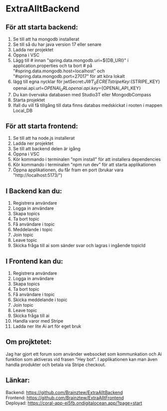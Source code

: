 # ExtraAlltBackend

## För att starta backend:
1. Se till att ha mongodb installerat
2. Se till så du har java version 17 eller senare
3. Ladda ner projektet
4. Öppna i VSC
5. Lägg till # innan "spring.data.mongodb.uri=${DB_URI}" i application.properties och ta bort # på "#spring.data.mongodb.host=localhost" och
"#spring.data.mongodb.port=27017" för att köra lokalt
6. lägg till egna nycklar för jwtSecret:${JWT_SECRET}
stripeKey:${STRIPE_KEY} openai.api.url=${OPENAI_URL}
openai.api.key=${OPENAI_API_KEY}
8. Du kan övervaka databasen med Studio3T eller MongodbCompass
9. Starta projektet
10. Ifall du vill få tillgång till data finns databas medskickat i rooten i mappen Local_DB

## För att starta frontend:
1. Se till att ha node.js installerat
2. Ladda ner projektet
3. Se till att backend delen är igång
4. Öppna i VSC
5. Kör kommando i terminalen "npm install" för att installera dependencies
6. Kör kommando i terminalen "npm run dev" för att starta applikationen
7. Öppna applikationen, du får fram en port (brukar vara "http://localhost:5173/")

## I Backend kan du:
1. Registrera användare
2. Logga in användare
3. Skapa topics
4. Ta bort topic
5. Få användare i topic
6. Meddelande i topic
7. Join topic
8. Leave topic
9. Skicka fråga till ai som sänder svar och lagras i ingående topicId

## I Frontend kan du:
1. Registrera användare
2. Logga in användare
3. Skapa topics
4. Ta bort topic
5. Få användare i topic
6. Skicka meddelande i topic
7. Join topic
8. Leave topic
9. Skicka fråga till ai
10. Handla varor med Stripe
11. Ladda ner lite Ai art för eget bruk


## Om projktetet:
Jag har gjort ett forum som använder websocket som kommunkation och Ai funktion som aktiveras vid frasen "Hey bot". I applikationen kan man även handla produkter och betala via Stripe checkout.


## Länkar:
Backend: https://github.com/Brainztew/ExtraAlltBackend <br>
Frontend: https://github.com/Brainztew/ExtraAlltFrontend <br>
Deployad: https://coral-app-ei5fb.ondigitalocean.app/?page=start

